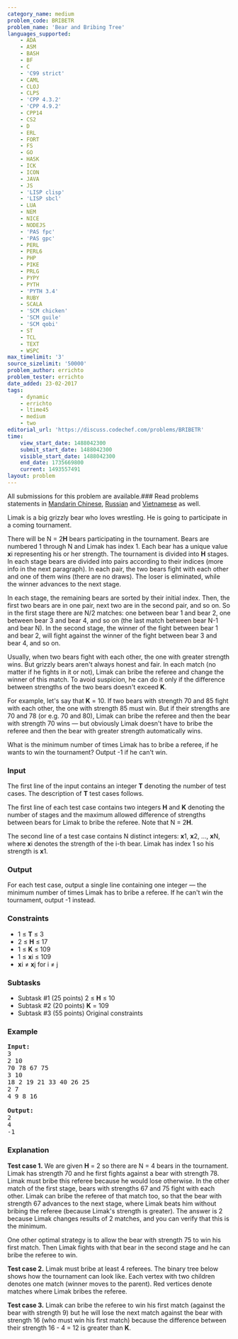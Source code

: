 ```yaml
---
category_name: medium
problem_code: BRIBETR
problem_name: 'Bear and Bribing Tree'
languages_supported:
    - ADA
    - ASM
    - BASH
    - BF
    - C
    - 'C99 strict'
    - CAML
    - CLOJ
    - CLPS
    - 'CPP 4.3.2'
    - 'CPP 4.9.2'
    - CPP14
    - CS2
    - D
    - ERL
    - FORT
    - FS
    - GO
    - HASK
    - ICK
    - ICON
    - JAVA
    - JS
    - 'LISP clisp'
    - 'LISP sbcl'
    - LUA
    - NEM
    - NICE
    - NODEJS
    - 'PAS fpc'
    - 'PAS gpc'
    - PERL
    - PERL6
    - PHP
    - PIKE
    - PRLG
    - PYPY
    - PYTH
    - 'PYTH 3.4'
    - RUBY
    - SCALA
    - 'SCM chicken'
    - 'SCM guile'
    - 'SCM qobi'
    - ST
    - TCL
    - TEXT
    - WSPC
max_timelimit: '3'
source_sizelimit: '50000'
problem_author: errichto
problem_tester: errichto
date_added: 23-02-2017
tags:
    - dynamic
    - errichto
    - ltime45
    - medium
    - two
editorial_url: 'https://discuss.codechef.com/problems/BRIBETR'
time:
    view_start_date: 1488042300
    submit_start_date: 1488042300
    visible_start_date: 1488042300
    end_date: 1735669800
    current: 1493557491
layout: problem
---
```

All submissions for this problem are available.###  Read problems statements in [Mandarin Chinese](http://www.codechef.com/download/translated/LTIME45/mandarin/BRIBETR.pdf), [Russian](http://www.codechef.com/download/translated/LTIME45/russian/BRIBETR.pdf) and [Vietnamese](http://www.codechef.com/download/translated/LTIME45/vietnamese/BRIBETR.pdf) as well.

Limak is a big grizzly bear who loves wrestling. He is going to participate in a coming tournament.

There will be N = 2**H** bears participating in the tournament. Bears are numbered 1 through N and Limak has index 1. Each bear has a unique value **x**i representing his or her strength. The tournament is divided into **H** stages. In each stage bears are divided into pairs according to their indices (more info in the next paragraph). In each pair, the two bears fight with each other and one of them wins (there are no draws). The loser is eliminated, while the winner advances to the next stage.

In each stage, the remaining bears are sorted by their initial index. Then, the first two bears are in one pair, next two are in the second pair, and so on. So in the first stage there are N/2 matches: one between bear 1 and bear 2, one between bear 3 and bear 4, and so on (the last match between bear N-1 and bear N). In the second stage, the winner of the fight between bear 1 and bear 2, will fight against the winner of the fight between bear 3 and bear 4, and so on.

Usually, when two bears fight with each other, the one with greater strength wins. But grizzly bears aren't always honest and fair. In each match (no matter if he fights in it or not), Limak can bribe the referee and change the winner of this match. To avoid suspicion, he can do it only if the difference between strengths of the two bears doesn't exceed **K**.

For example, let's say that **K** = 10. If two bears with strength 70 and 85 fight with each other, the one with strength 85 must win. But if their strengths are 70 and 78 (or e.g. 70 and 80), Limak can bribe the referee and then the bear with strength 70 wins — but obviously Limak doesn't have to bribe the referee and then the bear with greater strength automatically wins.

What is the minimum number of times Limak has to bribe a referee, if he wants to win the tournament? Output -1 if he can't win.

### Input

The first line of the input contains an integer **T** denoting the number of test cases. The description of **T** test cases follows.

The first line of each test case contains two integers **H** and **K** denoting the number of stages and the maximum allowed difference of strengths between bears for Limak to bribe the referee. Note that N = 2**H**.

The second line of a test case contains N distinct integers: **x**1, **x**2, ..., **x**N, where **x**i denotes the strength of the i-th bear. Limak has index 1 so his strength is **x**1.

### Output

For each test case, output a single line containing one integer — the minimum number of times Limak has to bribe a referee. If he can't win the tournament, output -1 instead.

### Constraints

- 1 ≤ **T** ≤ 3
- 2 ≤ **H** ≤ 17
- 1 ≤ **K** ≤ 109
- 1 ≤ **x**i ≤ 109
- **x**i ≠ **x**j for i ≠ j

### Subtasks

- Subtask #1 (25 points) 2 ≤ **H** ≤ 10
- Subtask #2 (20 points) **K** = 109
- Subtask #3 (55 points) Original constraints

### Example

<pre><b>Input:</b>
3
2 10
70 78 67 75
3 10
18 2 19 21 33 40 26 25
2 7
4 9 8 16

<b>Output:</b>
2
4
-1
</pre>
### Explanation

**Test case 1.** We are given **H** = 2 so there are N = 4 bears in the tournament. Limak has strength 70 and he first fights against a bear with strength 78. Limak must bribe this referee because he would lose otherwise. In the other match of the first stage, bears with strengths 67 and 75 fight with each other. Limak can bribe the referee of that match too, so that the bear with strength 67 advances to the next stage, where Limak beats him without bribing the referee (because Limak's strength is greater). The answer is 2 because Limak changes results of 2 matches, and you can verify that this is the minimum.

One other optimal strategy is to allow the bear with strength 75 to win his first match. Then Limak fights with that bear in the second stage and he can bribe the referee to win.

**Test case 2.** Limak must bribe at least 4 referees. The binary tree below shows how the tournament can look like. Each vertex with two children denotes one match (winner moves to the parent). Red vertices denote matches where Limak bribes the referee.

**Test case 3.** Limak can bribe the referee to win his first match (against the bear with strength 9) but he will lose the next match against the bear with strength 16 (who must win his first match) because the difference between their strength 16 - 4 = 12 is greater than **K**.
